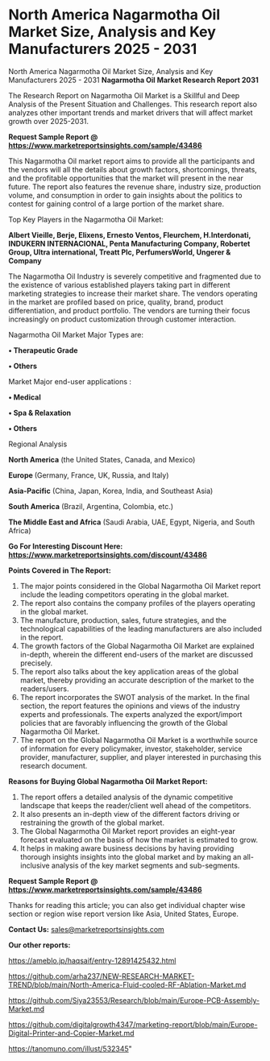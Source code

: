 # North America Nagarmotha Oil Market Size, Analysis and Key Manufacturers 2025 - 2031
North America Nagarmotha Oil Market Size, Analysis and Key Manufacturers 2025 - 2031
<strong>Nagarmotha Oil Market Research Report 2031</strong>

The Research Report on Nagarmotha Oil Market is a Skillful and Deep Analysis of the Present Situation and Challenges. This research report also analyzes other important trends and market drivers that will affect market growth over 2025-2031.

<strong>Request Sample Report @ <a href=https://www.marketreportsinsights.com/sample/43486>https://www.marketreportsinsights.com/sample/43486</a></strong>

This Nagarmotha Oil market report aims to provide all the participants and the vendors will all the details about growth factors, shortcomings, threats, and the profitable opportunities that the market will present in the near future. The report also features the revenue share, industry size, production volume, and consumption in order to gain insights about the politics to contest for gaining control of a large portion of the market share.

Top Key Players in the Nagarmotha Oil Market:

<strong>Albert Vieille, Berje, Elixens, Ernesto Ventos, Fleurchem, H.Interdonati, INDUKERN INTERNACIONAL, Penta Manufacturing Company, Robertet Group, Ultra international, Treatt Plc, PerfumersWorld, Ungerer & Company</strong>

The Nagarmotha Oil Industry is severely competitive and fragmented due to the existence of various established players taking part in different marketing strategies to increase their market share. The vendors operating in the market are profiled based on price, quality, brand, product differentiation, and product portfolio. The vendors are turning their focus increasingly on product customization through customer interaction.

Nagarmotha Oil Market Major Types are:

<strong>•  Therapeutic Grade

•  Others</strong>

Market Major end-user applications :

<strong>•  Medical

•  Spa & Relaxation

•  Others</strong>

Regional Analysis

</u><strong><b>North America</b></strong> (the United States, Canada, and Mexico)

<strong><b>Europe </b></strong>(Germany, France, UK, Russia, and Italy)

<strong><b>Asia-Pacific</b></strong> (China, Japan, Korea, India, and Southeast Asia)

<strong><b>South America</b></strong> (Brazil, Argentina, Colombia, etc.)

<strong><b>The Middle East and Africa</b></strong> (Saudi Arabia, UAE, Egypt, Nigeria, and South Africa)

<strong>Go For Interesting Discount Here: <a href=https://www.marketreportsinsights.com/discount/43486>https://www.marketreportsinsights.com/discount/43486</a></strong>

<strong>Points Covered in The Report:</strong>
<ol>
  <li>The major points considered in the Global Nagarmotha Oil Market report include the leading competitors operating in the global market.</li>
  <li>The report also contains the company profiles of the players operating in the global market.</li>
  <li>The manufacture, production, sales, future strategies, and the technological capabilities of the leading manufacturers are also included in the report.</li>
  <li>The growth factors of the Global Nagarmotha Oil Market are explained in-depth, wherein the different end-users of the market are discussed precisely.</li>
  <li>The report also talks about the key application areas of the global market, thereby providing an accurate description of the market to the readers/users.</li>
  <li>The report incorporates the SWOT analysis of the market. In the final section, the report features the opinions and views of the industry experts and professionals. The experts analyzed the export/import policies that are favorably influencing the growth of the Global Nagarmotha Oil Market.</li>
  <li>The report on the Global Nagarmotha Oil Market is a worthwhile source of information for every policymaker, investor, stakeholder, service provider, manufacturer, supplier, and player interested in purchasing this research document.</li>
</ol>
<strong>Reasons for Buying Global Nagarmotha Oil Market Report:</strong>

<ol>
  <li>The report offers a detailed analysis of the dynamic competitive landscape that keeps the reader/client well ahead of the competitors.</li>
  <li>It also presents an in-depth view of the different factors driving or restraining the growth of the global market.</li>
  <li>The Global Nagarmotha Oil Market report provides an eight-year forecast evaluated on the basis of how the market is estimated to grow.</li>
  <li>It helps in making aware business decisions by having providing thorough insights insights into the global market and by making an all-inclusive analysis of the key market segments and sub-segments.</li>
</ol>
<strong>Request Sample Report @ <a href=https://www.marketreportsinsights.com/sample/43486>https://www.marketreportsinsights.com/sample/43486</a></strong>


Thanks for reading this article; you can also get individual chapter wise section or region wise report version like Asia, United States, Europe.

<strong>Contact Us:</strong>
sales@marketreportsinsights.com

<strong>Our other reports:</strong>

<a href=https://ameblo.jp/haqsaif/entry-12891425432.html>https://ameblo.jp/haqsaif/entry-12891425432.html</a>

<a href=https://github.com/arha237/NEW-RESEARCH-MARKET-TREND/blob/main/North-America-Fluid-cooled-RF-Ablation-Market.md>https://github.com/arha237/NEW-RESEARCH-MARKET-TREND/blob/main/North-America-Fluid-cooled-RF-Ablation-Market.md</a>

<a href=https://github.com/Siya23553/Research/blob/main/Europe-PCB-Assembly-Market.md>https://github.com/Siya23553/Research/blob/main/Europe-PCB-Assembly-Market.md</a>

<a href=https://github.com/digitalgrowth4347/marketing-report/blob/main/Europe-Digital-Printer-and-Copier-Market.md>https://github.com/digitalgrowth4347/marketing-report/blob/main/Europe-Digital-Printer-and-Copier-Market.md</a>

<a href=https://tanomuno.com/illust/532345>https://tanomuno.com/illust/532345</a>"
